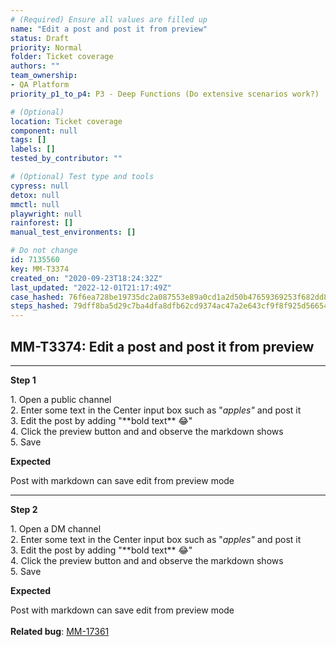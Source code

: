 ```yaml
---
# (Required) Ensure all values are filled up
name: "Edit a post and post it from preview"
status: Draft
priority: Normal
folder: Ticket coverage
authors: ""
team_ownership:
- QA Platform
priority_p1_to_p4: P3 - Deep Functions (Do extensive scenarios work?)

# (Optional)
location: Ticket coverage
component: null
tags: []
labels: []
tested_by_contributor: ""

# (Optional) Test type and tools
cypress: null
detox: null
mmctl: null
playwright: null
rainforest: []
manual_test_environments: []

# Do not change
id: 7135560
key: MM-T3374
created_on: "2020-09-23T18:24:32Z"
last_updated: "2022-12-01T21:17:49Z"
case_hashed: 76f6ea728be19735dc2a087553e89a0cd1a2d50b47659369253f682dd84f01418fd040526379b4853bbfd4bd50d84fd2
steps_hashed: 79dff8ba5d29c7ba4dfa8dfb62cd9374ac47a2e643cf9f8f925d56654ccf0a26f0925b870d93cc3705803fd3cd40ee5f
---
```


<!-- (Auto-generated) Based on frontmatter's "key" and "name" -->

## MM-T3374: Edit a post and post it from preview

---

**Step 1**

1\. Open a public channel\
2\. Enter some text in the Center input box such as "_apples"_ and post it\
3\. Edit the post by adding "\*\*bold text\*\* :joy:"\
4\. Click the preview button and and observe the markdown shows\
5\. Save

**Expected**

Post with markdown can save edit from preview mode

---

**Step 2**

1\. Open a DM channel\
2\. Enter some text in the Center input box such as "_apples"_ and post it\
3\. Edit the post by adding "\*\*bold text\*\* :joy:"\
4\. Click the preview button and and observe the markdown shows\
5\. Save

**Expected**

Post with markdown can save edit from preview mode\
\
**Related bug**: [MM-17361](https://mattermost.atlassian.net/browse/MM-17361)
